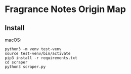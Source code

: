 # Fragrance Notes Origin Map

##  Install

macOS:
```
python3 -m venv test-venv
source test-venv/bin/activate
pip3 install -r requirements.txt
cd scraper
python3 scraper.py
```